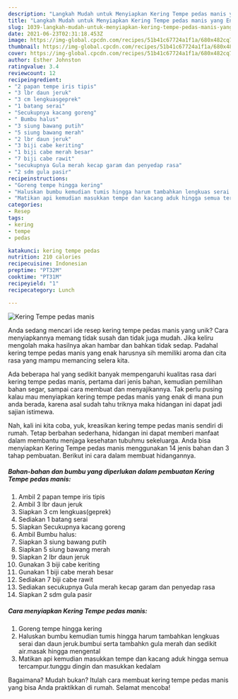 ```yaml
---
description: "Langkah Mudah untuk Menyiapkan Kering Tempe pedas manis yang Enak"
title: "Langkah Mudah untuk Menyiapkan Kering Tempe pedas manis yang Enak"
slug: 1039-langkah-mudah-untuk-menyiapkan-kering-tempe-pedas-manis-yang-enak
date: 2021-06-23T02:31:18.453Z
image: https://img-global.cpcdn.com/recipes/51b41c67724a1f1a/680x482cq70/kering-tempe-pedas-manis-foto-resep-utama.jpg
thumbnail: https://img-global.cpcdn.com/recipes/51b41c67724a1f1a/680x482cq70/kering-tempe-pedas-manis-foto-resep-utama.jpg
cover: https://img-global.cpcdn.com/recipes/51b41c67724a1f1a/680x482cq70/kering-tempe-pedas-manis-foto-resep-utama.jpg
author: Esther Johnston
ratingvalue: 3.4
reviewcount: 12
recipeingredient:
- "2 papan tempe iris tipis"
- "3 lbr daun jeruk"
- "3 cm lengkuasgeprek"
- "1 batang serai"
- "Secukupnya kacang goreng"
- " Bumbu halus"
- "3 siung bawang putih"
- "5 siung bawang merah"
- "2 lbr daun jeruk"
- "3 biji cabe keriting"
- "1 biji cabe merah besar"
- "7 biji cabe rawit"
- "secukupnya Gula merah kecap garam dan penyedap rasa"
- "2 sdm gula pasir"
recipeinstructions:
- "Goreng tempe hingga kering"
- "Haluskan bumbu kemudian tumis hingga harum tambahkan lengkuas serai dan daun jeruk.bumbui serta tambahkn gula merah dan sedikit air.masak hingga mengental"
- "Matikan api kemudian masukkan tempe dan kacang aduk hingga semua tercampur.tunggu dingin dan masukkan kedalam"
categories:
- Resep
tags:
- kering
- tempe
- pedas

katakunci: kering tempe pedas 
nutrition: 210 calories
recipecuisine: Indonesian
preptime: "PT32M"
cooktime: "PT31M"
recipeyield: "1"
recipecategory: Lunch

---
```



![Kering Tempe pedas manis](https://img-global.cpcdn.com/recipes/51b41c67724a1f1a/680x482cq70/kering-tempe-pedas-manis-foto-resep-utama.jpg)

Anda sedang mencari ide resep kering tempe pedas manis yang unik? Cara menyiapkannya memang tidak susah dan tidak juga mudah. Jika keliru mengolah maka hasilnya akan hambar dan bahkan tidak sedap. Padahal kering tempe pedas manis yang enak harusnya sih memiliki aroma dan cita rasa yang mampu memancing selera kita.

Ada beberapa hal yang sedikit banyak mempengaruhi kualitas rasa dari kering tempe pedas manis, pertama dari jenis bahan, kemudian pemilihan bahan segar, sampai cara membuat dan menyajikannya. Tak perlu pusing kalau mau menyiapkan kering tempe pedas manis yang enak di mana pun anda berada, karena asal sudah tahu triknya maka hidangan ini dapat jadi sajian istimewa.




Nah, kali ini kita coba, yuk, kreasikan kering tempe pedas manis sendiri di rumah. Tetap berbahan sederhana, hidangan ini dapat memberi manfaat dalam membantu menjaga kesehatan tubuhmu sekeluarga. Anda bisa menyiapkan Kering Tempe pedas manis menggunakan 14 jenis bahan dan 3 tahap pembuatan. Berikut ini cara dalam membuat hidangannya.

<!--inarticleads1-->

##### Bahan-bahan dan bumbu yang diperlukan dalam pembuatan Kering Tempe pedas manis:

1. Ambil 2 papan tempe iris tipis
1. Ambil 3 lbr daun jeruk
1. Siapkan 3 cm lengkuas(geprek)
1. Sediakan 1 batang serai
1. Siapkan Secukupnya kacang goreng
1. Ambil  Bumbu halus:
1. Siapkan 3 siung bawang putih
1. Siapkan 5 siung bawang merah
1. Siapkan 2 lbr daun jeruk
1. Gunakan 3 biji cabe keriting
1. Gunakan 1 biji cabe merah besar
1. Sediakan 7 biji cabe rawit
1. Sediakan secukupnya Gula merah kecap garam dan penyedap rasa
1. Siapkan 2 sdm gula pasir




<!--inarticleads2-->

##### Cara menyiapkan Kering Tempe pedas manis:

1. Goreng tempe hingga kering
1. Haluskan bumbu kemudian tumis hingga harum tambahkan lengkuas serai dan daun jeruk.bumbui serta tambahkn gula merah dan sedikit air.masak hingga mengental
1. Matikan api kemudian masukkan tempe dan kacang aduk hingga semua tercampur.tunggu dingin dan masukkan kedalam




Bagaimana? Mudah bukan? Itulah cara membuat kering tempe pedas manis yang bisa Anda praktikkan di rumah. Selamat mencoba!
